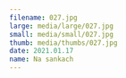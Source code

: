 ```yaml
---
filename: 027.jpg
large: media/large/027.jpg
small: media/small/027.jpg
thumb: media/thumbs/027.jpg
date: 2021.01.17
name: Na sankach
---
```

